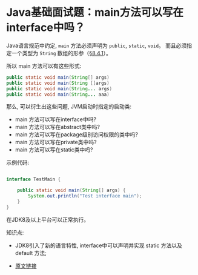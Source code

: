 # Java基础面试题：main方法可以写在interface中吗？


Java语言规范中约定, `main` 方法必须声明为 `public`, `static`, `void`。 而且必须指定一个类型为 `String` 数组的形参（[§8.4.1](https://docs.oracle.com/javase/specs/jls/se11/html/jls-8.html#jls-8.4.1)）。

所以 main 方法可以有这些形式:


```java
public static void main(String[] args)
public static void main(String []args)
public static void main(String... args)
public static void main(String... aaa)
```

那么, 可以衍生出这些问题, JVM启动时指定的启动类:

- main 方法可以写在interface中吗?
- main 方法可以写在abstract类中吗?
- main 方法可以写在package级别访问权限的类中吗?
- main 方法可以写在private类中吗?
- main 方法可以写在static类中吗?


示例代码:

```java

interface TestMain {

    public static void main(String[] args) {
        System.out.println("Test interface main");
    }
}
```

在JDK8及以上平台可以正常执行。

知识点:

- JDK8引入了新的语言特性, interface中可以声明并实现 static 方法以及 default 方法;

- [原文链接](https://github.com/cncounter/translation/blob/master/tiemao_2022/15_java_interface_main/README.md)
